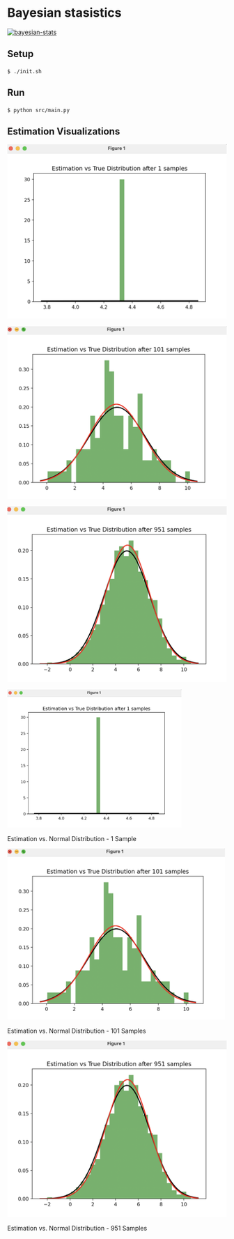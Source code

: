 # Bayesian stasistics

[![bayesian-stats](https://github.com/pieteradejong/bayesian-stats/actions/workflows/ci.yml/badge.svg?branch=main)](https://github.com/pieteradejong/bayesian-stats/actions/workflows/ci.yml)

## Setup
`$ ./init.sh`

## Run
`$ python src/main.py`

## Estimation Visualizations

![Estimation vs. Normal Distribution - 1 Sample](https://github.com/pieteradejong/bayesian-stats/blob/main/matplotlib_estimate_v_normal_dist_1_sample.png)

![Estimation vs. Normal Distribution - 101 Samples](https://github.com/pieteradejong/bayesian-stats/blob/main/matplotlib_estimate_v_normal_dist_101_sample.png)

![Estimation vs. Normal Distribution - 951 Samples](https://github.com/pieteradejong/bayesian-stats/blob/main/matplotlib_estimate_v_normal_dist_951_sample.png)


<img src="https://github.com/pieteradejong/bayesian-stats/blob/main/matplotlib_estimate_v_normal_dist_1_sample.png" width="400">
<p>Estimation vs. Normal Distribution - 1 Sample</p>

<img src="https://github.com/pieteradejong/bayesian-stats/blob/main/matplotlib_estimate_v_normal_dist_101_sample.png" width="500">
<p>Estimation vs. Normal Distribution - 101 Samples</p>

<img src="https://github.com/pieteradejong/bayesian-stats/blob/main/matplotlib_estimate_v_normal_dist_951_sample.png" width="600">
<p>Estimation vs. Normal Distribution - 951 Samples</p>

